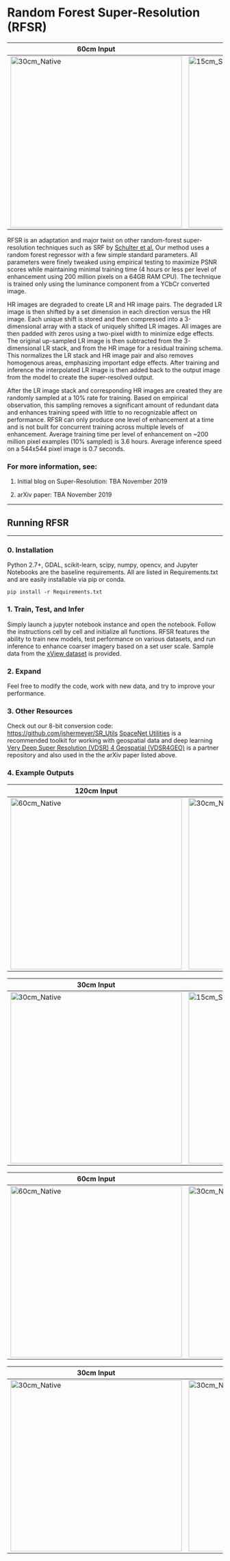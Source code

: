 # Random Forest Super-Resolution (RFSR)
| 60cm Input | 30cm SR Output |
| --- | --- |
|<img src="/Examples/RFSR/Plane/60cm_Native.png" alt="30cm_Native" width="400"/>|<img src="/Examples/RFSR/Plane/30cm_2x_RFSR.png" alt="15cm_SR" width="400"/>|

RFSR is an adaptation and major twist on other random-forest super-resolution techniques such as SRF by [Schulter et al.](https://www.cv-foundation.org/openaccess/content_cvpr_2015/papers/Schulter_Fast_and_Accurate_2015_CVPR_paper.pdf)  Our method uses a random forest regressor with a few simple standard parameters.  All parameters were finely tweaked using empirical testing to maximize PSNR scores while maintaining minimal training time (4 hours or less per level of enhancement using 200 million pixels on a 64GB RAM CPU).  The technique is trained only using the luminance component from a YCbCr converted image.

HR images are degraded to create LR and HR image pairs. The degraded LR image is then shifted by a set dimension in each direction versus the HR image. Each unique shift is stored and then compressed into a 3-dimensional array with a stack of uniquely shifted LR images.  All images are then padded with zeros using a two-pixel width to minimize edge effects.  The original up-sampled LR image is then subtracted from the 3-dimensional LR stack, and from the HR image for a residual training schema.  This normalizes the LR stack and HR image pair and also removes homogenous areas, emphasizing important edge effects.  After training and inference the interpolated LR image is then added back to the output image from the model to create the super-resolved output.  

After the LR image stack and corresponding HR images are created they are randomly sampled at a 10% rate for training.  Based on empirical observation, this sampling removes a significant amount of redundant data and enhances training speed with little to no recognizable affect on performance.  RFSR can only produce one level of enhancement at a time and is not built for concurrent training across multiple levels of enhancement. Average training time per level of enhancement on ~200 million pixel examples (10% sampled) is 3.6 hours.  Average inference speed on a 544x544 pixel image is 0.7 seconds. 


### For more information, see:
1. Initial blog on Super-Resolution: TBA November 2019

2. arXiv paper: TBA November 2019


____
## Running RFSR

____

### 0. Installation
Python 2.7+, GDAL, scikit-learn, scipy, numpy, opencv, and Jupyter Notebooks are the baseline requirements. All are listed in Requirements.txt and are easily installable via pip or conda.


    pip install -r Requirements.txt
    
### 1. Train, Test, and Infer
Simply launch a jupyter notebook instance and open the notebook.  Follow the instructions cell by cell and initialize all functions.  RFSR features the ability to train new models, test performance on various datasets, and run inference to enhance coarser imagery based on a set user scale. Sample data from the [xView dataset](https://arxiv.org/abs/1802.07856) is provided.

### 2. Expand
Feel free to modify the code, work with new data, and try to improve your performance.

### 3. Other Resources

Check out our 8-bit conversion code: https://github.com/jshermeyer/SR_Utils
[SpaceNet Utilities](https://github.com/SpaceNetChallenge/utilities) is a recommended toolkit for working with geospatial data and deep learning
[Very Deep Super Resolution (VDSR) 4 Geospatial (VDSR4GEO)](https://github.com/jshermeyer/VDSR4Geo) is a partner repository and also used in the the arXiv paper listed above.


### 4. Example Outputs

| 120cm Input | 30cm SR Output |
| --- | --- |
|<img src="/Examples/RFSR/Plane/120cm_Native.png" alt="60cm_Native" width="400"/>|<img src="/Examples/RFSR/Plane/30cm_4x_RFSR.png" alt="30cm_Native" width="400"/>|

| 30cm Input | 15cm SR Output |
| --- | --- |
|<img src="/Examples/RFSR/Plane/30cm_Native.png" alt="30cm_Native" width="400"/>|<img src="/Examples/RFSR/Plane/15cm_2x_RFSR.png" alt="15cm_SR" width="400"/>|

| 60cm Input | 30cm SR Output |
| --- | --- |
|<img src="/Examples/RFSR/Cars/60cm_Native.png" alt="60cm_Native" width="400"/>|<img src="/Examples/RFSR/Cars/30cm_RFSR_2x.png" alt="30cm_Native" width="400"/>|

| 30cm Input | 15cm SR Output |
| --- | --- |
|<img src="/Examples/RFSR/Cars/30cm_Native.png" alt="30cm_Native" width="400"/>|<img src="/Examples/RFSR/Cars/15cm_RFSR_2x.png" alt="30cm_Native" width="400"/>|
